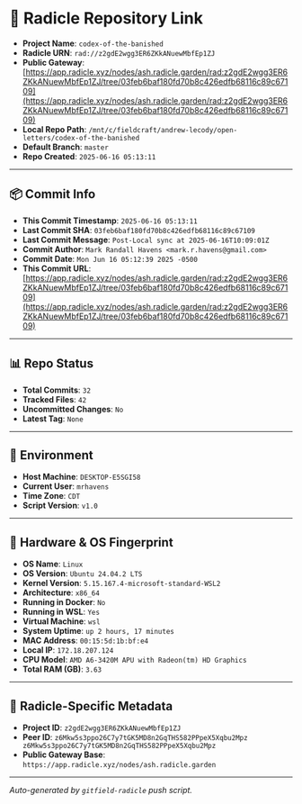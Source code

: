 # 🔗 Radicle Repository Link

- **Project Name**: `codex-of-the-banished`
- **Radicle URN**: `rad://z2gdE2wgg3ER6ZKkANuewMbfEp1ZJ`
- **Public Gateway**: [https://app.radicle.xyz/nodes/ash.radicle.garden/rad:z2gdE2wgg3ER6ZKkANuewMbfEp1ZJ/tree/03feb6baf180fd70b8c426edfb68116c89c67109](https://app.radicle.xyz/nodes/ash.radicle.garden/rad:z2gdE2wgg3ER6ZKkANuewMbfEp1ZJ/tree/03feb6baf180fd70b8c426edfb68116c89c67109)
- **Local Repo Path**: `/mnt/c/fieldcraft/andrew-lecody/open-letters/codex-of-the-banished`
- **Default Branch**: `master`
- **Repo Created**: `2025-06-16 05:13:11`

---

## 📦 Commit Info

- **This Commit Timestamp**: `2025-06-16 05:13:11`
- **Last Commit SHA**: `03feb6baf180fd70b8c426edfb68116c89c67109`
- **Last Commit Message**: `Post-Local sync at 2025-06-16T10:09:01Z`
- **Commit Author**: `Mark Randall Havens <mark.r.havens@gmail.com>`
- **Commit Date**: `Mon Jun 16 05:12:39 2025 -0500`
- **This Commit URL**: [https://app.radicle.xyz/nodes/ash.radicle.garden/rad:z2gdE2wgg3ER6ZKkANuewMbfEp1ZJ/tree/03feb6baf180fd70b8c426edfb68116c89c67109](https://app.radicle.xyz/nodes/ash.radicle.garden/rad:z2gdE2wgg3ER6ZKkANuewMbfEp1ZJ/tree/03feb6baf180fd70b8c426edfb68116c89c67109)

---

## 📊 Repo Status

- **Total Commits**: `32`
- **Tracked Files**: `42`
- **Uncommitted Changes**: `No`
- **Latest Tag**: `None`

---

## 🧭 Environment

- **Host Machine**: `DESKTOP-E5SGI58`
- **Current User**: `mrhavens`
- **Time Zone**: `CDT`
- **Script Version**: `v1.0`

---

## 🧬 Hardware & OS Fingerprint

- **OS Name**: `Linux`
- **OS Version**: `Ubuntu 24.04.2 LTS`
- **Kernel Version**: `5.15.167.4-microsoft-standard-WSL2`
- **Architecture**: `x86_64`
- **Running in Docker**: `No`
- **Running in WSL**: `Yes`
- **Virtual Machine**: `wsl`
- **System Uptime**: `up 2 hours, 17 minutes`
- **MAC Address**: `00:15:5d:1b:bf:e4`
- **Local IP**: `172.18.207.124`
- **CPU Model**: `AMD A6-3420M APU with Radeon(tm) HD Graphics`
- **Total RAM (GB)**: `3.63`

---

## 🌱 Radicle-Specific Metadata

- **Project ID**: `z2gdE2wgg3ER6ZKkANuewMbfEp1ZJ`
- **Peer ID**: `z6Mkw5s3ppo26C7y7tGK5MD8n2GqTHS582PPpeX5Xqbu2Mpz
z6Mkw5s3ppo26C7y7tGK5MD8n2GqTHS582PPpeX5Xqbu2Mpz`
- **Public Gateway Base**: `https://app.radicle.xyz/nodes/ash.radicle.garden`

---

_Auto-generated by `gitfield-radicle` push script._
